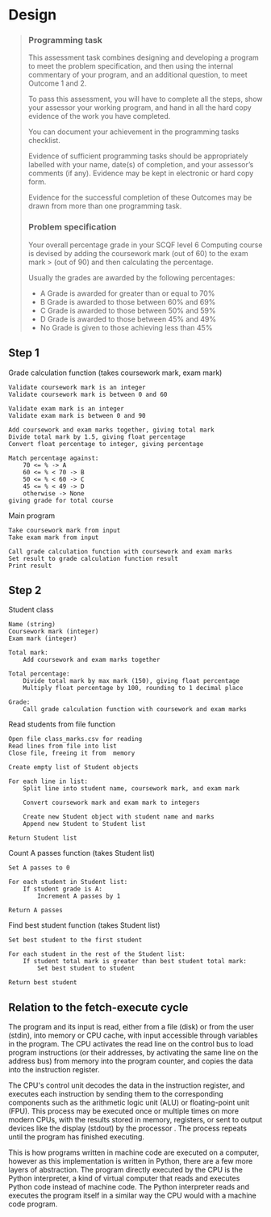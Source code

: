 # Design

> ### Programming task
>
> This assessment task combines designing and developing a program to meet the problem specification, and then using the internal commentary of your program, and an additional question, to meet Outcome 1 and 2.
>
> To pass this assessment, you will have to complete all the steps, show your assessor your working program, and hand in all the hard copy evidence of the work you have completed.
>
> You can document your achievement in the programming tasks checklist.
>
> Evidence of sufficient programming tasks should be appropriately labelled with your name, date(s) of completion, and your assessor’s comments (if any). Evidence may be kept in electronic or hard copy form.
>
> Evidence for the successful completion of these Outcomes may be drawn from more than one programming task.
>
> ### Problem specification
>
> Your overall percentage grade in your SCQF level 6 Computing course is devised by adding the coursework mark (out of 60) to the exam mark > (out of 90) and then calculating the percentage.
>
> Usually the grades are awarded by the following percentages:
>
> -   A Grade is awarded for greater than or equal to 70%
> -   B Grade is awarded to those between 60% and 69%
> -   C Grade is awarded to those between 50% and 59%
> -   D Grade is awarded to those between 45% and 49%
> -   No Grade is given to those achieving less than 45%

## Step 1

Grade calculation function (takes coursework mark, exam mark)

```
Validate coursework mark is an integer
Validate coursework mark is between 0 and 60

Validate exam mark is an integer
Validate exam mark is between 0 and 90

Add coursework and exam marks together, giving total mark
Divide total mark by 1.5, giving float percentage
Convert float percentage to integer, giving percentage

Match percentage against:
	70 <= % -> A
	60 <= % < 70 -> B
	50 <= % < 60 -> C
	45 <= % < 49 -> D
	otherwise -> None
giving grade for total course
```

Main program

```
Take coursework mark from input
Take exam mark from input

Call grade calculation function with coursework and exam marks
Set result to grade calculation function result
Print result
```

## Step 2

Student class

```
Name (string)
Coursework mark (integer)
Exam mark (integer)

Total mark:
	Add coursework and exam marks together

Total percentage:
	Divide total mark by max mark (150), giving float percentage
	Multiply float percentage by 100, rounding to 1 decimal place

Grade:
	Call grade calculation function with coursework and exam marks
```

Read students from file function

```
Open file class_marks.csv for reading
Read lines from file into list
Close file, freeing it from  memory

Create empty list of Student objects

For each line in list:
	Split line into student name, coursework mark, and exam mark

	Convert coursework mark and exam mark to integers

	Create new Student object with student name and marks
	Append new Student to Student list

Return Student list
```

Count A passes function (takes Student list)

```
Set A passes to 0

For each student in Student list:
	If student grade is A:
		Increment A passes by 1

Return A passes
```

Find best student function (takes Student list)

```
Set best student to the first student

For each student in the rest of the Student list:
	If student total mark is greater than best student total mark:
		Set best student to student

Return best student
```

## Relation to the fetch-execute cycle

The program and its input is read, either from a file (disk) or from the user (stdin), into memory or CPU cache, with input accessible through variables in the program. The CPU activates the read line on the control bus to load program instructions (or their addresses, by activating the same line on the address bus) from memory into the program counter, and copies the data into the instruction register. 

The CPU's control unit decodes the data in the instruction register, and executes each instruction by sending them to the corresponding components such as the arithmetic logic unit (ALU) or floating-point unit (FPU). This process may be executed once or multiple times on more modern CPUs, with the results stored in memory, registers, or sent to output devices like the display (stdout) by the processor . The process repeats until the program has finished executing.

This is how programs written in machine code are executed on a computer, however as this implementation is written in Python, there are a few more layers of abstraction. The program directly executed by the CPU is the Python interpreter, a kind of virtual computer that reads and executes Python code instead of machine code. The Python interpreter reads and executes the program itself in a similar way the CPU would with a machine code program.

